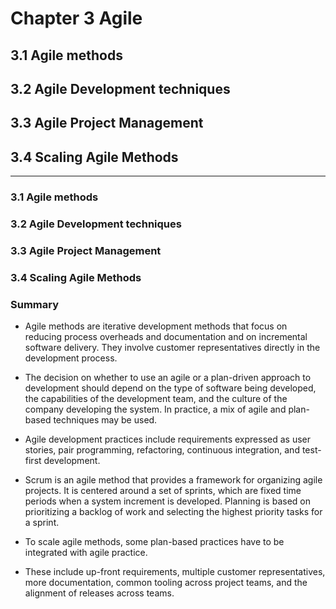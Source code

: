 # Chapter 3 Agile
## 3.1 Agile methods
## 3.2 Agile Development techniques
## 3.3 Agile Project Management
## 3.4 Scaling Agile Methods

---

### 3.1 Agile methods


### 3.2 Agile Development techniques


### 3.3 Agile Project Management


### 3.4 Scaling Agile Methods


### Summary

- Agile methods are iterative development methods that focus on reducing process overheads and documentation and on incremental software delivery. They involve customer representatives directly in the development process.

- The decision on whether to use an agile or a plan-driven approach to development should depend on the type of software being developed, the capabilities of the development team, and the culture of the company developing the system. In practice, a mix of agile and plan-based techniques may be used.

- Agile development practices include requirements expressed as user stories, pair programming, refactoring, continuous integration, and test-first development.

- Scrum is an agile method that provides a framework for organizing agile projects. It is centered around a set of sprints, which are fixed time periods when a system increment is developed. Planning is based on prioritizing a backlog of work and selecting the highest priority tasks for a sprint.

- To scale agile methods, some plan-based practices have to be integrated with agile practice.

- These include up-front requirements, multiple customer representatives, more documentation, common tooling across project teams, and the alignment of releases across teams.
